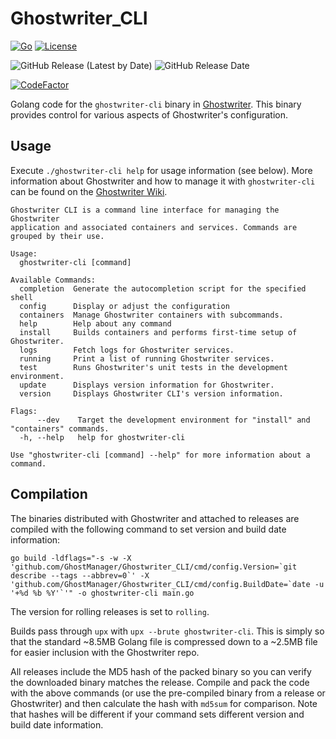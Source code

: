 # Ghostwriter_CLI

[![Go](https://img.shields.io/badge/Go-1.18-9cf)](.) [![License](https://img.shields.io/badge/License-BSD3-darkred.svg)](.)

![GitHub Release (Latest by Date)](https://img.shields.io/github/v/release/GhostManager/Ghostwriter_CLI?label=Latest%20Release)
![GitHub Release Date](https://img.shields.io/github/release-date/ghostmanager/Ghostwriter_CLI?label=Release%20Date)

[![CodeFactor](https://img.shields.io/codefactor/grade/github/GhostManager/Ghostwriter_CLI?label=Code%20Quality)](.)

Golang code for the `ghostwriter-cli` binary in [Ghostwriter](https://github.com/GhostManager/Ghostwriter). This binary provides control for various aspects of Ghostwriter's configuration.

## Usage

Execute `./ghostwriter-cli help` for usage information (see below). More information about Ghostwriter and how to manage it with `ghostwriter-cli` can be found on the [Ghostwriter Wiki](https://ghostwriter.wiki/).

```
Ghostwriter CLI is a command line interface for managing the Ghostwriter
application and associated containers and services. Commands are grouped by their use.

Usage:
  ghostwriter-cli [command]

Available Commands:
  completion  Generate the autocompletion script for the specified shell
  config      Display or adjust the configuration
  containers  Manage Ghostwriter containers with subcommands.
  help        Help about any command
  install     Builds containers and performs first-time setup of Ghostwriter.
  logs        Fetch logs for Ghostwriter services.
  running     Print a list of running Ghostwriter services.
  test        Runs Ghostwriter's unit tests in the development environment.
  update      Displays version information for Ghostwriter.
  version     Displays Ghostwriter CLI's version information.

Flags:
      --dev    Target the development environment for "install" and "containers" commands.
  -h, --help   help for ghostwriter-cli

Use "ghostwriter-cli [command] --help" for more information about a command.
```

## Compilation

The binaries distributed with Ghostwriter and attached to releases are compiled with the following command to set version and build date information:

```
go build -ldflags="-s -w -X 'github.com/GhostManager/Ghostwriter_CLI/cmd/config.Version=`git describe --tags --abbrev=0`' -X 'github.com/GhostManager/Ghostwriter_CLI/cmd/config.BuildDate=`date -u '+%d %b %Y'`'" -o ghostwriter-cli main.go
```

The version for rolling releases is set to `rolling`.

Builds pass through `upx` with `upx --brute ghostwriter-cli`. This is simply so that the standard ~8.5MB Golang file is compressed down to a ~2.5MB file for easier inclusion with the Ghostwriter repo.

All releases include the MD5 hash of the packed binary so you can verify the downloaded binary matches the release. Compile and pack the code with the above commands (or use the pre-compiled binary from a release or Ghostwriter) and then calculate the hash with `md5sum` for comparison. Note that hashes will be different if your command sets different version and build date information.
